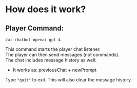 # How does it work?

## Player Command:
```
/ai chatbot openai gpt-4
```

This command starts the player chat listener.  
The player can then send messages (not commands).  
The chat includes message history as well:
- It works as: previousChat + newPrompt  

Type `"quit"` to exit. This will also clear the message history.
